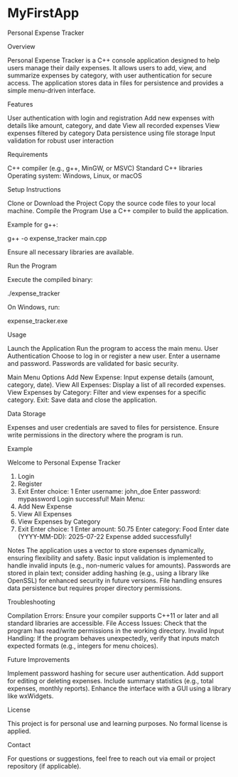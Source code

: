# MyFirstApp
Personal Expense Tracker

Overview

Personal Expense Tracker is a C++ console application designed to help users manage their daily expenses. 
It allows users to add, view, and summarize expenses by category, with user authentication for secure access.
The application stores data in files for persistence and provides a simple menu-driven interface.

Features

User authentication with login and registration
Add new expenses with details like amount, category, and date
View all recorded expenses
View expenses filtered by category
Data persistence using file storage
Input validation for robust user interaction

Requirements

C++ compiler (e.g., g++, MinGW, or MSVC)
Standard C++ libraries
Operating system: Windows, Linux, or macOS

Setup Instructions

Clone or Download the Project
Copy the source code files to your local machine.
Compile the Program
Use a C++ compiler to build the application.

Example for g++:

g++ -o expense_tracker main.cpp

Ensure all necessary libraries are available.

Run the Program

Execute the compiled binary:

./expense_tracker

On Windows, run:

expense_tracker.exe

Usage

Launch the Application
Run the program to access the main menu.
User Authentication
Choose to log in or register a new user.
Enter a username and password. Passwords are validated for basic security.

Main Menu Options
Add New Expense: Input expense details (amount, category, date).
View All Expenses: Display a list of all recorded expenses.
View Expenses by Category: Filter and view expenses for a specific category.
Exit: Save data and close the application.

Data Storage

Expenses and user credentials are saved to files for persistence.
Ensure write permissions in the directory where the program is run.

Example

Welcome to Personal Expense Tracker
1. Login
2. Register
3. Exit
Enter choice: 1
Enter username: john_doe
Enter password: mypassword
Login successful!
Main Menu:
1. Add New Expense
2. View All Expenses
3. View Expenses by Category
4. Exit
Enter choice: 1
Enter amount: 50.75
Enter category: Food
Enter date (YYYY-MM-DD): 2025-07-22
Expense added successfully!

Notes
The application uses a vector to store expenses dynamically, ensuring flexibility and safety.
Basic input validation is implemented to handle invalid inputs (e.g., non-numeric values for amounts).
Passwords are stored in plain text; consider adding hashing (e.g., using a library like OpenSSL) for enhanced security in future versions.
File handling ensures data persistence but requires proper directory permissions.

Troubleshooting

Compilation Errors: Ensure your compiler supports C++11 or later and all standard libraries are accessible.
File Access Issues: Check that the program has read/write permissions in the working directory.
Invalid Input Handling: If the program behaves unexpectedly, verify that inputs match expected formats (e.g., integers for menu choices).

Future Improvements

Implement password hashing for secure user authentication.
Add support for editing or deleting expenses.
Include summary statistics (e.g., total expenses, monthly reports).
Enhance the interface with a GUI using a library like wxWidgets.

License

This project is for personal use and learning purposes. No formal license is applied.

Contact

For questions or suggestions, feel free to reach out via email or project repository (if applicable).
